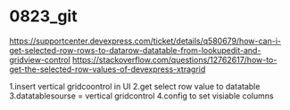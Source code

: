 # 0823_git
https://supportcenter.devexpress.com/ticket/details/q580679/how-can-i-get-selected-row-rows-to-datarow-datatable-from-lookupedit-and-gridview-control
https://stackoverflow.com/questions/12762617/how-to-get-the-selected-row-values-of-devexpress-xtragrid

1.insert vertical gridcoontrol in UI
2.get select row value to datatable
3.datatablesourse = vertical gridcontrol
4.config to set visiable columns
